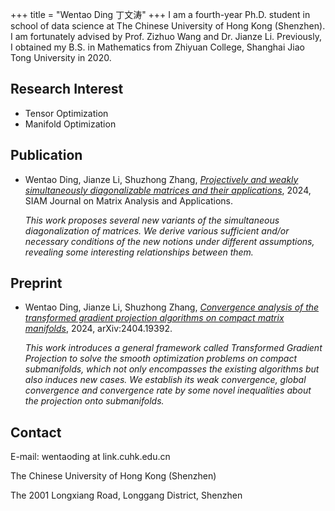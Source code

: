 +++
title = "Wentao Ding 丁文涛"
+++
I am a fourth-year Ph.D. student in school of data science at The Chinese University of Hong Kong (Shenzhen). I am fortunately advised by Prof. Zizhuo Wang and Dr. Jianze Li. Previously, I obtained my B.S. in Mathematics from Zhiyuan College, Shanghai Jiao Tong University in 2020.

## Research Interest
- Tensor Optimization
- Manifold Optimization

## Publication
- Wentao Ding, Jianze Li, Shuzhong Zhang, [*Projectively and weakly simultaneously diagonalizable matrices and their applications*](https://epubs.siam.org/doi/10.1137/22M1507656), 2024, SIAM Journal on Matrix Analysis and Applications.

  *This work proposes several new variants of the simultaneous diagonalization of matrices. We derive various sufficient and/or necessary conditions of the new notions under different assumptions, revealing some interesting relationships between them.*

## Preprint
- Wentao Ding, Jianze Li, Shuzhong Zhang, [*Convergence analysis of the transformed gradient projection algorithms on compact matrix manifolds*](https://arxiv.org/abs/2404.19392), 2024, arXiv:2404.19392.

  *This work introduces a general framework called Transformed Gradient Projection to solve the smooth optimization problems on compact submanifolds, which not only encompasses the existing algorithms but also induces new cases. We establish its weak convergence, global convergence and convergence rate by some novel inequalities about the projection onto submanifolds.*

## Contact
E-mail: wentaoding at link.cuhk.edu.cn

The Chinese University of Hong Kong (Shenzhen)

The 2001 Longxiang Road, Longgang District, Shenzhen
